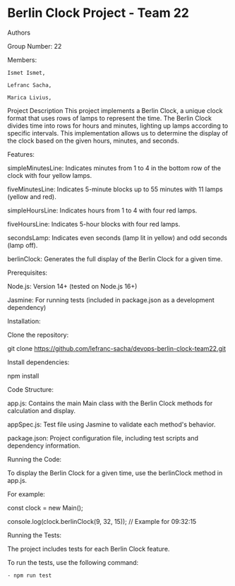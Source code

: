# Berlin Clock Project - Team 22

Authors

  Group Number: 22
  
  Members:
  
    Ismet Ismet,
    
    Lefranc Sacha,
    
    Marica Livius,

Project Description
  This project implements a Berlin Clock, a unique clock format that uses rows of lamps to represent the time. 
  The Berlin Clock divides time into rows for hours and minutes, lighting up lamps according to specific intervals. 
  This implementation allows us to determine the display of the clock based on the given hours, minutes, and seconds.

Features:

  simpleMinutesLine: Indicates minutes from 1 to 4 in the bottom row of the clock with four yellow lamps.
  
  fiveMinutesLine: Indicates 5-minute blocks up to 55 minutes with 11 lamps (yellow and red).
  
  simpleHoursLine: Indicates hours from 1 to 4 with four red lamps.
  
  fiveHoursLine: Indicates 5-hour blocks with four red lamps.
  
  secondsLamp: Indicates even seconds (lamp lit in yellow) and odd seconds (lamp off).
  
  berlinClock: Generates the full display of the Berlin Clock for a given time.
  
Prerequisites:

  Node.js: Version 14+ (tested on Node.js 16+)
  
  Jasmine: For running tests (included in package.json as a development dependency)
  
Installation:

  Clone the repository:
  
  git clone https://github.com/lefranc-sacha/devops-berlin-clock-team22.git
  
Install dependencies:

  npm install
  
Code Structure:

  app.js: Contains the main Main class with the Berlin Clock methods for calculation and display.
  
  appSpec.js: Test file using Jasmine to validate each method's behavior.
  
  package.json: Project configuration file, including test scripts and dependency information.

Running the Code:

To display the Berlin Clock for a given time, use the berlinClock method in app.js.

For example:

  const clock = new Main();
  
  console.log(clock.berlinClock(9, 32, 15)); // Example for 09:32:15

Running the Tests:

  The project includes tests for each Berlin Clock feature.
  
  To run the tests, use the following command:
  
    - npm run test
